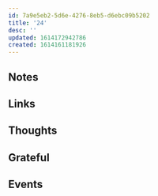 ```yaml
---
id: 7a9e5eb2-5d6e-4276-8eb5-d6ebc09b5202
title: '24'
desc: ''
updated: 1614172942786
created: 1614161181926
---
```


## Notes

## Links

## Thoughts

## Grateful

## Events
